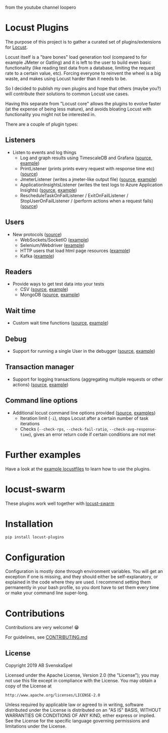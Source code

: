 from the youtube channel loopero
# Locust Plugins

The purpose of this project is to gather a curated set of plugins/extensions for [Locust](https://github.com/locustio/locust). 

Locust itself is a "bare bones" load generation tool (compared to for example JMeter or Gatling) and it is left to the user to build even basic functionality (like reading test data from a database, limiting the request rate to a certain value, etc). Forcing everyone to reinvent the wheel is a big waste, and makes using Locust harder than it needs to be.

So I decided to publish my own plugins and hope that others (maybe you?) will contribute their solutions to common Locust use cases.

Having this separate from "Locust core" allows the plugins to evolve faster (at the expense of being less mature), and avoids bloating Locust with functionality you might not be interested in.

There are a couple of plugin types:

## Listeners 
- Listen to events and log things
    - Log and graph results using TimescaleDB and Grafana ([source](locust_plugins/listeners.py), [example](examples/timescale_listener_ex.py))
    - PrintListener (prints prints every request with response time etc) ([source](locust_plugins/listeners.py))
    - JmeterListener (writes a jmeter-like output file) ([source](locust_plugins/jmeter_listener.py), [example](examples/timescale_listener_example.py))
     - ApplicationInsightsListener (writes the test logs to Azure Application Insights) ([source](locust_plugins/appinsights_listener.py), [example](examples/appinsights_listener_ex.py))
    - RescheduleTaskOnFailListener / ExitOnFailListener / StopUserOnFailListener / (perform actions when a request fails) ([source](locust_plugins/listeners.py))

## Users
- New protocols ([source](locust_plugins/users.py))
    - WebSockets/SocketIO ([example](examples/socketio_ex.py))
    - Selenium/Webdriver ([example](examples/webdriver.py))
    - HTTP users that load html page resources ([example](examples/embedded_resource_manager_ex.py))
    - Kafka ([example](examples/kafka_ex.py))

## Readers 
- Provide ways to get test data into your tests
    - CSV ([source](https://github.com/SvenskaSpel/locust-plugins/blob/master/locust_plugins/csvreader.py), [example](examples/csvreader_ex.py))
    - MongoDB ([source](https://github.com/SvenskaSpel/locust-plugins/blob/master/locust_plugins/mongoreader.py), [example](examples/mongoreader_ex.py))

## Wait time 
- Custom wait time functions ([source](locust_plugins/wait_time.py), [example](examples/constant_total_ips_ex.py))

## Debug 
- Support for running a single User in the debugger ([source](locust_plugins/debug.py), [example](examples/debug_ex.py))

## Transaction manager
- Support for logging transactions (aggregating multiple requests or other actions) ([source](locust_plugins/transaction_manager.py), [example](examples/transaction_example.py))

## Command line options 
- Additional locust command line options provided ([source](locust_plugins/__init__.py), [examples](examples/cmd_line_examples.sh))
    - Iteration limit (`-i`), stops Locust after a certain number of task iterations
    - Checks (`--check-rps`, `--check-fail-ratio`, `--check-avg-response-time`), gives an error return code if certain conditions are not met

# Further examples

Have a look at the [example locustfiles](examples/) to learn how to use the plugins.

# locust-swarm

These plugins work well together with [locust-swarm](https://github.com/SvenskaSpel/locust-swarm)


# Installation

```
pip install locust-plugins
```

# Configuration

Configuration is mostly done through environment variables. You will get an exception if one is missing, and they should either be self-explanatory, or explained in the code where they are used. I recommend setting them permanently in your bash profile, so you dont have to set them every time or make your command line super-long.

# Contributions

Contributions are very welcome! 😁

For guidelines, see [CONTRIBUTING.md](CONTRIBUTING.md)

## License

Copyright 2019 AB SvenskaSpel

Licensed under the Apache License, Version 2.0 (the "License");
you may not use this file except in compliance with the License.
You may obtain a copy of the License at

    http://www.apache.org/licenses/LICENSE-2.0

Unless required by applicable law or agreed to in writing, software
distributed under the License is distributed on an "AS IS" BASIS,
WITHOUT WARRANTIES OR CONDITIONS OF ANY KIND, either express or implied.
See the License for the specific language governing permissions and
limitations under the License.
